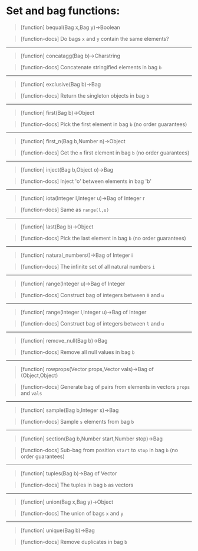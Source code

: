 # Set and bag functions:

> [function]
> bequal(Bag x,Bag y)->Boolean

> [function-docs]
> Do bags `x` and `y` contain the same elements? 



___

> [function]
> concatagg(Bag b)->Charstring

> [function-docs]
> Concatenate stringified elements in bag `b` 



___

> [function]
> exclusive(Bag b)->Bag

> [function-docs]
> Return the singleton objects in bag `b` 



___

> [function]
> first(Bag b)->Object

> [function-docs]
> Pick the first element in bag `b` (no order guarantees) 



___

> [function]
> first_n(Bag b,Number n)->Object

> [function-docs]
> Get the `n` first element in bag `b` (no order guarantees) 



___

> [function]
> inject(Bag b,Object o)->Bag

> [function-docs]
> Inject 'o' between elements in bag 'b' 



___

> [function]
> iota(Integer l,Integer u)->Bag of Integer r

> [function-docs]
> Same as `range(l,u)` 



___

> [function]
> last(Bag b)->Object

> [function-docs]
> Pick the last element in bag `b` (no order guarantees) 



___

> [function]
> natural_numbers()->Bag of Integer i

> [function-docs]
> The infinite set of all natural numbers `i` 



___

> [function]
> range(Integer u)->Bag of Integer

> [function-docs]
> Construct bag of integers between `0` and `u` 



___

> [function]
> range(Integer l,Integer u)->Bag of Integer

> [function-docs]
> Construct bag of integers between `l` and `u` 



___

> [function]
> remove_null(Bag b)->Bag

> [function-docs]
> Remove all null values in bag `b` 



___

> [function]
> rowprops(Vector props,Vector vals)->Bag of (Object,Object)

> [function-docs]
> Generate bag of pairs from elements in vectors `props` and `vals` 



___

> [function]
> sample(Bag b,Integer s)->Bag

> [function-docs]
> Sample `s` elements from bag `b` 



___

> [function]
> section(Bag b,Number start,Number stop)->Bag

> [function-docs]
> Sub-bag from position `start` to `stop` in bag `b` (no order guarantees) 



___

> [function]
> tuples(Bag b)->Bag of Vector

> [function-docs]
> The tuples in bag `b` as vectors 



___

> [function]
> union(Bag x,Bag y)->Object

> [function-docs]
> The union of bags `x` and `y` 



___

> [function]
> unique(Bag b)->Bag

> [function-docs]
> Remove duplicates in bag `b` 


